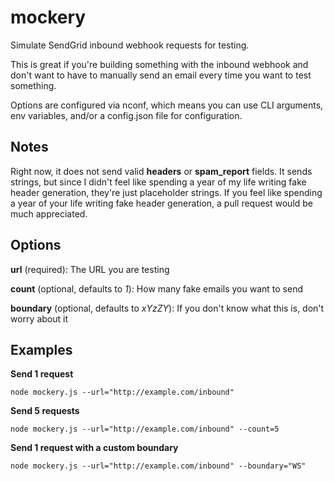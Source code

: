 mockery
=======

Simulate SendGrid inbound webhook requests for testing.

This is great if you're building something with the inbound webhook and don't want to have to manually send an email every time you want to test something.

Options are configured via nconf, which means you can use CLI arguments, env variables, and/or a config.json file for configuration.

## Notes

Right now, it does not send valid **headers** or **spam_report** fields. It sends strings, but since I didn't feel like spending a year of my life writing fake header generation, they're just placeholder strings. If you feel like spending a year of your life writing fake header generation, a pull request would be much appreciated.

## Options

**url** (required): The URL you are testing

**count** (optional, defaults to _1_): How many fake emails you want to send

**boundary** (optional, defaults to _xYzZY_): If you don't know what this is, don't worry about it

## Examples

**Send 1 request**

```
node mockery.js --url="http://example.com/inbound"
```

**Send 5 requests**

```
node mockery.js --url="http://example.com/inbound" --count=5
```

**Send 1 request with a custom boundary**

```
node mockery.js --url="http://example.com/inbound" --boundary="WS"
```